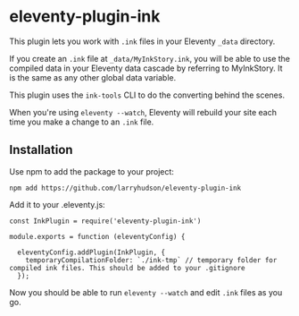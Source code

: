 # eleventy-plugin-ink

This plugin lets you work with `.ink` files in your Eleventy `_data` directory.

If you create an `.ink` file at `_data/MyInkStory.ink`, you will be able to use the compiled data in your Eleventy data cascade by referring to MyInkStory. It is the same as any other global data variable.

This plugin uses the `ink-tools` CLI to do the converting behind the scenes.

When you're using `eleventy --watch`, Eleventy will rebuild your site each time you make a change to an `.ink` file.

## Installation

Use npm to add the package to your project:

```
npm add https://github.com/larryhudson/eleventy-plugin-ink
```

Add it to your .eleventy.js:

```
const InkPlugin = require('eleventy-plugin-ink')

module.exports = function (eleventyConfig) {

  eleventyConfig.addPlugin(InkPlugin, {
    temporaryCompilationFolder: `./ink-tmp` // temporary folder for compiled ink files. This should be added to your .gitignore
  });
```

Now you should be able to run `eleventy --watch` and edit `.ink` files as you go.
